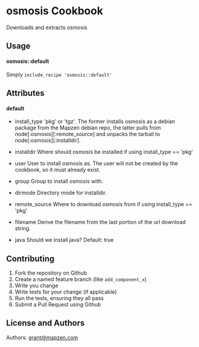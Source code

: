 osmosis Cookbook
==================
Downloads and extracts osmosis

Usage
-----
#### osmosis::default
Simply ```include_recipe 'osmosis::default'```

Attributes
----------
#### default
* install_type
'pkg' or 'tgz'. The former installs osmosis
as a debian package from the Mapzen debian repo,
the latter pulls from node[:osmosis][:remote_source] 
and unpacks the tarball to node[:osmosis][:installdir].

* installdir
Where should osmosis be installed if using install_type == 'pkg'

* user
User to install osmosis as. The user will
not be created by the cookbook, so it must
already exist.

* group
Group to install osmosis with.

* dirmode
Directory mode for installdir.

* remote_source
Where to download osmosis from if using install_type == 'pkg'

* filename
Derive the filename from the last portion of the
url download string.

* java
Should we install java?
Default: true


Contributing
------------
1. Fork the repository on Github
2. Create a named feature branch (like `add_component_x`)
3. Write you change
4. Write tests for your change (if applicable)
5. Run the tests, ensuring they all pass
6. Submit a Pull Request using Github

License and Authors
-------------------
Authors: grant@mapzen.com

